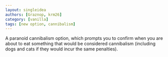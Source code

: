 ```yaml
---
layout: singleidea
authors: [Graznop, krm26]
category: [vanilla]
tags: [new option, cannibalism]
---
```

A paranoid cannibalism option, which prompts you to confirm when you are about
to eat something that would be considered cannibalism (including dogs and cats
if they would incur the same penalties).
